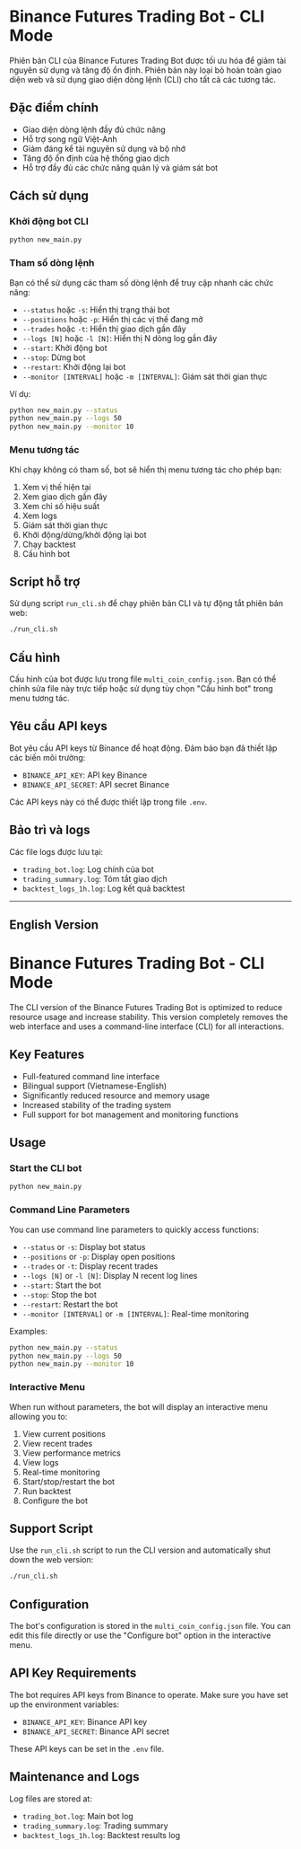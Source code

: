# Binance Futures Trading Bot - CLI Mode

Phiên bản CLI của Binance Futures Trading Bot được tối ưu hóa để giảm tài nguyên sử dụng và tăng độ ổn định. Phiên bản này loại bỏ hoàn toàn giao diện web và sử dụng giao diện dòng lệnh (CLI) cho tất cả các tương tác.

## Đặc điểm chính

- Giao diện dòng lệnh đầy đủ chức năng
- Hỗ trợ song ngữ Việt-Anh
- Giảm đáng kể tài nguyên sử dụng và bộ nhớ
- Tăng độ ổn định của hệ thống giao dịch
- Hỗ trợ đầy đủ các chức năng quản lý và giám sát bot

## Cách sử dụng

### Khởi động bot CLI

```bash
python new_main.py
```

### Tham số dòng lệnh

Bạn có thể sử dụng các tham số dòng lệnh để truy cập nhanh các chức năng:

- `--status` hoặc `-s`: Hiển thị trạng thái bot
- `--positions` hoặc `-p`: Hiển thị các vị thế đang mở
- `--trades` hoặc `-t`: Hiển thị giao dịch gần đây
- `--logs [N]` hoặc `-l [N]`: Hiển thị N dòng log gần đây
- `--start`: Khởi động bot
- `--stop`: Dừng bot
- `--restart`: Khởi động lại bot
- `--monitor [INTERVAL]` hoặc `-m [INTERVAL]`: Giám sát thời gian thực

Ví dụ:
```bash
python new_main.py --status
python new_main.py --logs 50
python new_main.py --monitor 10
```

### Menu tương tác

Khi chạy không có tham số, bot sẽ hiển thị menu tương tác cho phép bạn:

1. Xem vị thế hiện tại
2. Xem giao dịch gần đây
3. Xem chỉ số hiệu suất
4. Xem logs
5. Giám sát thời gian thực
6. Khởi động/dừng/khởi động lại bot
7. Chạy backtest
8. Cấu hình bot

## Script hỗ trợ

Sử dụng script `run_cli.sh` để chạy phiên bản CLI và tự động tắt phiên bản web:

```bash
./run_cli.sh
```

## Cấu hình

Cấu hình của bot được lưu trong file `multi_coin_config.json`. Bạn có thể chỉnh sửa file này trực tiếp hoặc sử dụng tùy chọn "Cấu hình bot" trong menu tương tác.

## Yêu cầu API keys

Bot yêu cầu API keys từ Binance để hoạt động. Đảm bảo bạn đã thiết lập các biến môi trường:

- `BINANCE_API_KEY`: API key Binance
- `BINANCE_API_SECRET`: API secret Binance

Các API keys này có thể được thiết lập trong file `.env`.

## Bảo trì và logs

Các file logs được lưu tại:
- `trading_bot.log`: Log chính của bot
- `trading_summary.log`: Tóm tắt giao dịch
- `backtest_logs_1h.log`: Log kết quả backtest

---

## English Version

# Binance Futures Trading Bot - CLI Mode

The CLI version of the Binance Futures Trading Bot is optimized to reduce resource usage and increase stability. This version completely removes the web interface and uses a command-line interface (CLI) for all interactions.

## Key Features

- Full-featured command line interface
- Bilingual support (Vietnamese-English)
- Significantly reduced resource and memory usage
- Increased stability of the trading system
- Full support for bot management and monitoring functions

## Usage

### Start the CLI bot

```bash
python new_main.py
```

### Command Line Parameters

You can use command line parameters to quickly access functions:

- `--status` or `-s`: Display bot status
- `--positions` or `-p`: Display open positions
- `--trades` or `-t`: Display recent trades
- `--logs [N]` or `-l [N]`: Display N recent log lines
- `--start`: Start the bot
- `--stop`: Stop the bot
- `--restart`: Restart the bot
- `--monitor [INTERVAL]` or `-m [INTERVAL]`: Real-time monitoring

Examples:
```bash
python new_main.py --status
python new_main.py --logs 50
python new_main.py --monitor 10
```

### Interactive Menu

When run without parameters, the bot will display an interactive menu allowing you to:

1. View current positions
2. View recent trades
3. View performance metrics
4. View logs
5. Real-time monitoring
6. Start/stop/restart the bot
7. Run backtest
8. Configure the bot

## Support Script

Use the `run_cli.sh` script to run the CLI version and automatically shut down the web version:

```bash
./run_cli.sh
```

## Configuration

The bot's configuration is stored in the `multi_coin_config.json` file. You can edit this file directly or use the "Configure bot" option in the interactive menu.

## API Key Requirements

The bot requires API keys from Binance to operate. Make sure you have set up the environment variables:

- `BINANCE_API_KEY`: Binance API key
- `BINANCE_API_SECRET`: Binance API secret

These API keys can be set in the `.env` file.

## Maintenance and Logs

Log files are stored at:
- `trading_bot.log`: Main bot log
- `trading_summary.log`: Trading summary
- `backtest_logs_1h.log`: Backtest results log